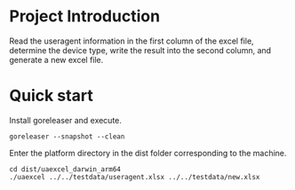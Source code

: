 # Project Introduction

Read the useragent information in the first column of the excel file, determine the device type, write the result into
the second column, and generate a new excel file.

# Quick start

Install goreleaser and execute.

    goreleaser --snapshot --clean

Enter the platform directory in the dist folder corresponding to the machine.

    cd dist/uaexcel_darwin_arm64
    ./uaexcel ../../testdata/useragent.xlsx ../../testdata/new.xlsx
